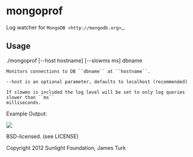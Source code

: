 mongoprof
=========

Log watcher for `MongoDB <http://mongodb.org>`_.

Usage
-----

./mongoprof [--host hostname] [--slowms ms] dbname

    Monitors connections to DB ``dbname`` at ``hostname``.

    --host is an optional parameter, defaults to localhost (recommended)

    If slowms is included the log level will be set to only log queries slower than ``ms``
    milliseconds.
    
    
Example Output:

![](https://raw2.github.com/sunlightlabs/mongoprof/master/example.png)


BSD-licensed. (see LICENSE)

Copyright 2012 Sunlight Foundation, James Turk
